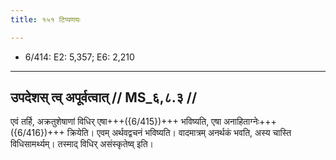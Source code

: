 ```yaml
---
title: १५१ टिप्पणयः

---
```

- 6/414: E2: 5,357; E6: 2,210

____________________________________________


## उपदेशस् त्व् अपूर्वत्वात् // MS_६,८.३ //

एवं तर्हि, अक्रतुशेषाणां विधिर् एषा+++({6/415})+++ भविष्यति, एषा अनाहिताग्नेः+++({6/416})+++ क्रियेति। एवम् अर्थवद्वचनं भविष्यति। वादमात्रम् अनर्थकं भवति, अस्य चास्ति विधिसामर्थ्यम्। तस्माद् विधिर् असंस्कृतेष्व् इति।